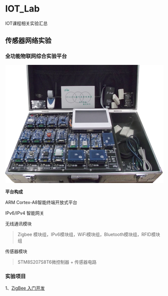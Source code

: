 # IOT_Lab
IOT课程相关实验汇总

## 传感器网络实验

### 全功能物联网综合实验平台

![img](img/pic1.png)

**平台构成** 

ARM Cortex-A8智能终端开放式平台

IPv6/IPv4 智能网关

无线通讯模块

> Zigbee 模块组，IPv6模块组，WiFi模块组，Bluetooth模块组，RFID模块组

传感器模块

> STM8S207S8T6微控制器 + 传感器电路



### 实验项目

1、[ZigBee 入门开发](/ZigBee入门开发)

